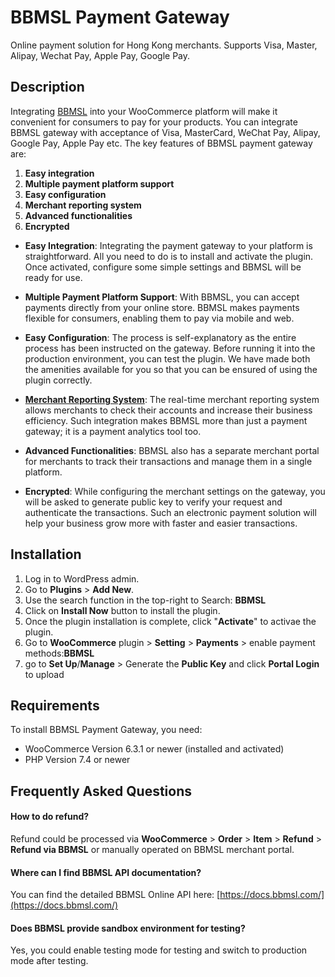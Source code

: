 # BBMSL Payment Gateway

Online payment solution for Hong Kong merchants. Supports Visa, Master, Alipay, Wechat Pay, Apple Pay, Google Pay.

## Description

Integrating [BBMSL](https://bbmsl.com/) into your WooCommerce platform will make it convenient for consumers to pay for your products. You can integrate BBMSL gateway with acceptance of Visa, MasterCard, WeChat Pay, Alipay, Google Pay, Apple Pay etc. 
The key features of BBMSL payment gateway are:

 1. **Easy integration** 
 2. **Multiple payment platform support** 
 3. **Easy configuration** 
 4. **Merchant reporting system** 
 5. **Advanced functionalities** 
 6. **Encrypted** 

* **Easy Integration**: Integrating the payment gateway to your platform is straightforward. All you need to do is to install and activate the plugin. Once activated, configure some simple settings and BBMSL will be ready for use.

* **Multiple Payment Platform Support**: With BBMSL, you can accept payments directly from your online store. BBMSL makes payments flexible for consumers, enabling them to pay via mobile and web.

* **Easy Configuration**: The process is self-explanatory as the entire process has been instructed on the gateway. Before running it into the production environment, you can test the plugin. We have made both the amenities available for you so that you can be ensured of using the plugin correctly.

* **[Merchant Reporting System](https://merchant.bbmsl.com/)**: The real-time merchant reporting system allows merchants to check their accounts and increase their business efficiency. Such integration makes BBMSL more than just a payment gateway; it is a payment analytics tool too. 

* **Advanced Functionalities**: BBMSL also has a separate merchant portal for merchants to track their transactions and manage them in a single platform.
 
* **Encrypted**: While configuring the merchant settings on the gateway, you will be asked to generate public key to verify your request and authenticate the transactions.
Such an electronic payment solution will help your business grow more with faster and easier transactions. 


## Installation
1. Log in to WordPress admin.
2. Go to **Plugins** > **Add New**.
3. Use the search function in the top-right to Search: **BBMSL**
4. Click on **Install Now** button to install the plugin.
5. Once the plugin installation is complete, click "**Activate**" to activae the plugin.
6. Go to **WooCommerce** plugin > **Setting** > **Payments** > enable payment methods:**BBMSL**
7. go to **Set Up**/**Manage** > Generate the **Public Key** and click **Portal Login** to upload


## Requirements

To install BBMSL Payment Gateway, you need:

* WooCommerce Version 6.3.1  or newer (installed and activated)
* PHP Version 7.4 or newer




## Frequently Asked Questions

#### How to do refund?

Refund could be processed via **WooCommerce** > **Order** > **Item** > **Refund** > **Refund via BBMSL** or manually operated on BBMSL merchant portal.

#### Where can I find BBMSL API documentation?

You can find the detailed BBMSL Online API here: [https://docs.bbmsl.com/](https://docs.bbmsl.com/)

#### Does BBMSL provide sandbox environment for testing?

Yes, you could enable testing mode for testing and switch to production mode after testing.




